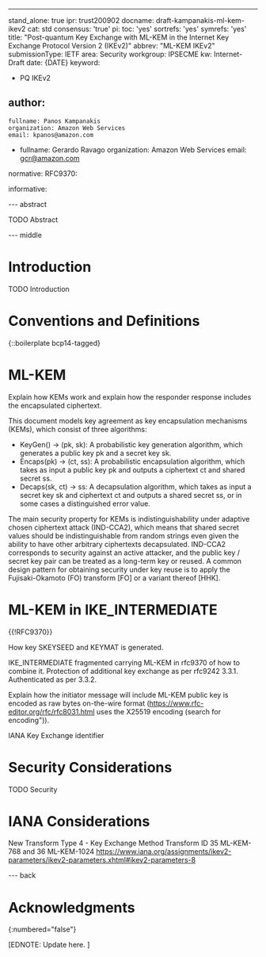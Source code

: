 ---
stand_alone: true
ipr: trust200902
docname: draft-kampanakis-ml-kem-ikev2
cat: std
consensus: 'true'
pi:
  toc: 'yes'
  sortrefs: 'yes'
  symrefs: 'yes'
title: "Post-quantum Key Exchange with ML-KEM in the Internet Key Exchange Protocol Version 2 (IKEv2)"
abbrev: "ML-KEM IKEv2"
submissionType: IETF
area: Security
workgroup: IPSECME
kw: Internet-Draft
date: {DATE}
keyword:
 - PQ IKEv2

author:
 -
    fullname: Panos Kampanakis
    organization: Amazon Web Services 
    email: kpanos@amazon.com

 -
    fullname: Gerardo Ravago
    organization: Amazon Web Services 
    email: gcr@amazon.com

normative:
    RFC9370: 

informative:


--- abstract

TODO Abstract


--- middle

# Introduction

TODO Introduction


# Conventions and Definitions

{::boilerplate bcp14-tagged}

# ML-KEM 

Explain how KEMs work and explain how the responder response includes the encapsulated ciphertext.

This document models key agreement as key encapsulation mechanisms (KEMs), which consist of three algorithms:

-  KeyGen() -> (pk, sk): A probabilistic key generation algorithm, which generates a public key pk and a secret key sk.
-  Encaps(pk) -> (ct, ss): A probabilistic encapsulation algorithm, which takes as input a public key pk and outputs a ciphertext ct and shared secret ss.
-  Decaps(sk, ct) -> ss: A decapsulation algorithm, which takes as input a secret key sk and ciphertext ct and outputs a shared secret ss, or in some cases a distinguished error value.

The main security property for KEMs is indistinguishability under
   adaptive chosen ciphertext attack (IND-CCA2), which means that shared
   secret values should be indistinguishable from random strings even
   given the ability to have other arbitrary ciphertexts decapsulated.
   IND-CCA2 corresponds to security against an active attacker, and the
   public key / secret key pair can be treated as a long-term key or
   reused.  A common design pattern for obtaining security under key
   reuse is to apply the Fujisaki-Okamoto (FO) transform [FO] or a
   variant thereof [HHK].

# ML-KEM in IKE_INTERMEDIATE 

{{!RFC9370}}

How key SKEYSEED and KEYMAT is generated. 

IKE_INTERMEDIATE fragmented carrying ML-KEM in rfc9370 of how to combine it. Protection of additional key exchange as per rfc9242 3.3.1. Authenticated as per 3.3.2. 

Explain how the initiator message will include ML-KEM public key is encoded as raw bytes on-the-wire format (https://www.rfc-editor.org/rfc/rfc8031.html uses the X25519 encoding (search for encoding")). 

IANA Key Exchange identifier 

# Security Considerations

TODO Security


# IANA Considerations

New Transform Type 4 - Key Exchange Method Transform ID 35 ML-KEM-768 and 36 ML-KEM-1024 https://www.iana.org/assignments/ikev2-parameters/ikev2-parameters.xhtml#ikev2-parameters-8 


--- back

# Acknowledgments
{:numbered="false"}

[EDNOTE: Update here. ]
